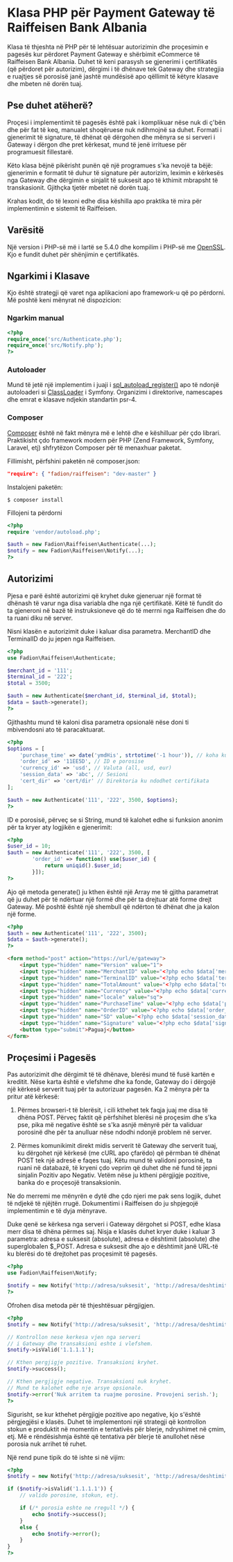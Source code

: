 # Klasa PHP për Payment Gateway të Raiffeisen Bank Albania

Klasa të thjeshta në PHP për të lehtësuar autorizimin dhe proçesimin e pagesës kur përdoret Payment Gateway e shërbimit eCommerce të Raiffeisen Bank Albania. Duhet të keni parasysh se gjenerimi i çertifikatës (që përdoret për autorizim), dërgimi i të dhënave tek Gateway dhe strategjia e ruajtjes së porosisë janë jashtë mundësisë apo qëllimit të këtyre klasave dhe mbeten në dorën tuaj.

## Pse duhet atëherë?

Proçesi i implementimit të pagesës është pak i komplikuar nëse nuk di ç'bën dhe për fat të keq, manualet shoqëruese nuk ndihmojnë sa duhet. Formati i gjenerimit të signature, të dhënat që dërgohen dhe mënyra se si serveri i Gateway i dërgon dhe pret kërkesat, mund të jenë irrituese për programuesit fillestarë.

Këto klasa bëjnë pikërisht punën që një programues s'ka nevojë ta bëjë: gjenerimin e formatit të duhur të signature për autorizim, leximin e kërkesës nga Gateway dhe dërgimin e sinjalit të suksesit apo të kthimit mbrapsht të transkasionit. Gjithçka tjetër mbetet në dorën tuaj.

Krahas kodit, do të lexoni edhe disa këshilla apo praktika të mira për implementimin e sistemit të Raiffeisen.

## Varësitë

Një version i PHP-së më i lartë se 5.4.0 dhe kompilim i PHP-së me [OpenSSL](http://www.php.net/manual/en/openssl.installation.php). Kjo e fundit duhet për shënjimin e çertifikatës.

## Ngarkimi i Klasave

Kjo është strategji që varet nga aplikacioni apo framework-u që po përdorni. Më poshtë keni mënyrat në dispozicion:

### Ngarkim manual

```php
<?php
require_once('src/Authenticate.php');
require_once('src/Notify.php');
?>
```

### Autoloader

Mund të jetë një implementim i juaji i [spl_autoload_register()](http://www.php.net/manual/en/function.spl-autoload-register.php) apo të ndonjë autoloaderi si [ClassLoader](https://github.com/symfony/ClassLoader) i Symfony. Organizimi i direktorive, namescapes dhe emrat e klasave ndjekin standartin psr-4.

### Composer

[Composer](http://getcomposer.org/) është në fakt mënyra më e lehtë dhe e këshilluar për çdo librari. Praktikisht çdo framework modern për PHP (Zend Framework, Symfony, Laravel, etj) shfrytëzon Composer për të menaxhuar paketat.

Fillimisht, përfshini paketën në composer.json:

```json
"require": { "fadion/raiffeisen": "dev-master" }
```

Instalojeni paketën:

	$ composer install

Fillojeni ta përdorni

```php
<?php
require 'vendor/autoload.php';

$auth = new Fadion\Raiffeisen\Authenticate(...);
$notify = new Fadion\Raiffeisen\Notify(...);
?>
```

## Autorizimi

Pjesa e parë është autorizimi që kryhet duke gjeneruar një format të dhënash të varur nga disa variabla dhe nga një çertifikatë. Këtë të fundit do ta gjeneroni në bazë të instruksioneve që do të merrni nga Raiffeisen dhe do ta ruani diku në server.

Nisni klasën e autorizimit duke i kaluar disa parametra. MerchantID dhe TerminalID do ju jepen nga Raiffeisen.

```php
<?php
use Fadion\Raiffeisen\Authenticate;

$merchant_id = '111';
$terminal_id = '222';
$total = 3500;

$auth = new Authenticate($merchant_id, $terminal_id, $total);
$data = $auth->generate();
?>
```

Gjithashtu mund të kaloni disa parametra opsionalë nëse doni ti mbivendosni ato të paracaktuarat.

```php
<?php
$options = [
	'purchase_time' => date('ymdHis', strtotime('-1 hour')), // koha kur eshte kryer porosia
	'order_id' => '11EE5D', // ID e porosise
	'currency_id' => 'usd', // Valuta (all, usd, eur)
	'session_data' => 'abc', // Sesioni
	'cert_dir' => 'cert/dir' // Direktoria ku ndodhet certifikata
];

$auth = new Authenticate('111', '222', 3500, $options);
?>
```

ID e porosisë, përveç se si String, mund të kalohet edhe si funksion anonim për ta kryer aty logjikën e gjenerimit:

```php
<?php
$user_id = 10;
$auth = new Authenticate('111', '222', 3500, [
		'order_id' => function() use($user_id) {
			return uniqid().$user_id;
		}]);
?>
```

Ajo që metoda generate() ju kthen është një Array me të gjitha parametrat që ju duhet për të ndërtuar një formë dhe për ta drejtuar atë forme drejt Gateway. Më poshtë është një shembull që ndërton të dhënat dhe ja kalon një forme.

```php
<?php
$auth = new Authenticate('111', '222', 3500);
$data = $auth->generate();
?>
```

```html
<form method="post" action="https://url/e/gateway">
	<input type="hidden" name="Version" value="1">
	<input type="hidden" name="MerchantID" value="<?php echo $data['merchant_id']; ?>">
	<input type="hidden" name="TerminalID" value="<?php echo $data['terminal_id']; ?>">
	<input type="hidden" name="TotalAmount" value="<?php echo $data['total']; ?>">
	<input type="hidden" name="Currency" value="<?php echo $data['currency_id']; ?>">
	<input type="hidden" name="locale" value="sq">
	<input type="hidden" name="PurchaseTime" value="<?php echo $data['purchase_time']; ?>">
	<input type="hidden" name="OrderID" value="<?php echo $data['order_id']; ?>">
	<input type="hidden" name="SD" value="<?php echo $data['session_data']; ?>">
	<input type="hidden" name="Signature" value="<?php echo $data['signature']; ?>">
	<button type="submit">Paguaj</button>
</form>
```

## Proçesimi i Pagesës

Pas autorizimit dhe dërgimit të të dhënave, blerësi mund të fusë kartën e kreditit. Nëse karta është e vlefshme dhe ka fonde, Gateway do i dërgojë një kërkesë serverit tuaj për ta autorizuar pagesën. Ka 2 mënyra për ta pritur atë kërkesë:

1. Përmes browseri-t të blerësit, i cili kthehet tek faqja juaj me disa të dhëna POST. Përveç faktit që përfshihet blerësi në proçesim dhe s'ka pse, pika më negative është se s'ka asnjë mënyrë për ta validuar porosinë dhe për ta anulluar nëse ndodhi ndonjë problem në server.

2. Përmes komunikimit direkt midis serverit të Gateway dhe serverit tuaj, ku dërgohet një kërkesë (me cURL apo çfarëdo) që përmban të dhënat POST tek një adresë e faqes tuaj. Këtu mund të validoni porosinë, ta ruani në databazë, të kryeni çdo veprim që duhet dhe në fund të jepni sinjalin Pozitiv apo Negativ. Vetëm nëse ju ktheni përgjigje pozitive, banka do e proçesojë transaksionin.

Ne do merremi me mënyrën e dytë dhe çdo njeri me pak sens logjik, duhet të ndjekë të njëjtën rrugë. Dokumentimi i Raiffeisen do ju shpjegojë implementimin e të dyja mënyrave.

Duke qenë se kërkesa nga serveri i Gateway dërgohet si POST, edhe klasa merr disa të dhëna përmes saj. Nisja e klasës duhet kryer duke i kaluar 3 parametra: adresa e suksesit (absolute), adresa e dështimit (absolute) dhe superglobalen $_POST. Adresa e suksesit dhe ajo e dështimit janë URL-të ku blerësi do të drejtohet pas proçesimit të pagesës.

```php
<?php
use Fadion\Raiffeisen\Notify;

$notify = new Notify('http://adresa/suksesit', 'http://adresa/deshtimit', $_POST);
?>
```

Ofrohen disa metoda për të thjeshtësuar përgjigjen.

```php
<?php
$notify = new Notify('http://adresa/suksesit', 'http://adresa/deshtimit', $_POST);

// Kontrollon nese kerkesa vjen nga serveri
// i Gateway dhe transaksioni eshte i vlefshem.
$notify->isValid('1.1.1.1');

// Kthen pergjigje pozitive. Transaksioni kryhet.
$notify->success();

// Kthen pergjigje negative. Transaksioni nuk kryhet.
// Mund te kalohet edhe nje arsye opsionale.
$notify->error('Nuk arritem ta ruajme porosine. Provojeni serish.');
?>
```

Sigurisht, se kur kthehet përgjigje pozitive apo negative, kjo s'është përgjegjësi e klasës. Duhet të implementoni një strategji që kontrollon stokun e produktit në momentin e tentativës për blerje, ndryshimet në çmim, etj. Më e rëndësishmja është që tentativa për blerje të anullohet nëse porosia nuk arrihet të ruhet.

Një rend pune tipik do të ishte si në vijim:

```php
<?php
$notify = new Notify('http://adresa/suksesit', 'http://adresa/deshtimit', $_POST);

if ($notify->isValid('1.1.1.1')) {
	// valido porosine, stokun, etj.

	if (/* porosia eshte ne rregull */) {
		echo $notify->success();
	}
	else {
		echo $notify->error();
	}
}
?>
```
